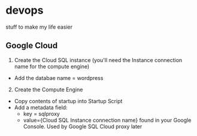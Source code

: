 # devops
stuff to make my life easier

## Google Cloud
1. Create the Cloud SQL instance (you'll need the Instance connection name for the compute engine)
  - Add the databae name = wordpress
2. Create the Compute Engine
  - Copy contents of startup into Startup Script
  - Add a metadata field:
    - key = sqlproxy 
    - value={Cloud SQL Instance connection name} found in your Google Console. Used by Google SQL Cloud proxy later